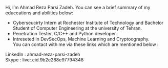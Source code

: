  Hi, I’m Ahmad Reza Parsi Zadeh.
 You can see a brief summary of my educcations and abilities below:
 - Cyberseucirty Intern at Rochester Institute of Technology and Bachelor Student of Computer Engineering at the university of Tehran.<br /> 
 - Penetration Tester, C/C++ and Python developer.<br />
 - Intreseted in DevSecOps, Machine Learning and Cryptoography.<br />
 You can contact with me via these links which are mentioned below :
 
  LinkedIn : ahmad-reza-parsi-zadeh<br />
  Skype : live:.cid.9b2e288e97794348

<!---
Ahmad-Reza-UT/Ahmad-Reza-UT is a ✨ special ✨ repository because its `README.md` (this file) appears on your GitHub profile.
You can click the Preview link to take a look at your changes.
--->
